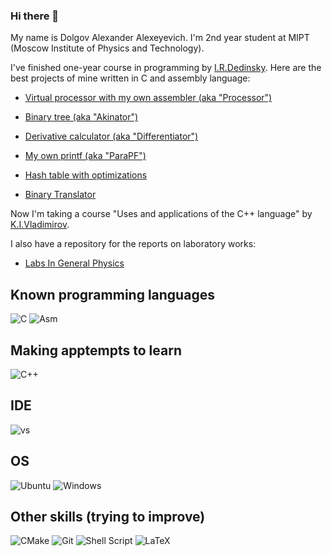 ### Hi there 👋

My name is Dolgov Alexander Alexeyevich. I'm 2nd year student at MIPT (Moscow Institute of Physics and Technology).

I've finished one-year course in programming by [I.R.Dedinsky](https://github.com/ded32). Here are the best projects of mine written in C and assembly language:

- [Virtual processor with my own assembler (aka "Processor")](https://github.com/KetchuppOfficial/Processor)

- [Binary tree (aka "Akinator")](https://github.com/KetchuppOfficial/Akinator)

- [Derivative calculator (aka "Differentiator")](https://github.com/KetchuppOfficial/Differentiator)

- [My own printf (aka "ParaPF")](https://github.com/KetchuppOfficial/ParaPF)

- [Hash table with optimizations](https://github.com/KetchuppOfficial/Hash_Table)

- [Binary Translator](https://github.com/KetchuppOfficial/Binary_Translator)

Now I'm taking a course "Uses and applications of the C++ language" by [K.I.Vladimirov](https://github.com/tilir).

I also have a repository for the reports on laboratory works:

- [Labs In General Physics](https://github.com/KetchuppOfficial/Labs_In_General_Physics)

## Known programming languages 

![C](https://img.shields.io/badge/C-00599C?style=for-the-badge&logo=c&logoColor=white)
![Asm](https://img.shields.io/badge/Assembly-8B4513?style=for-the-badge&logo=Assembly&logoColor=white)

## Making apptempts to learn

![C++](https://img.shields.io/badge/c++-%2300599C.svg?style=for-the-badge&logo=c%2B%2B&logoColor=white)

## IDE

![vs](https://img.shields.io/badge/Visual%20Studio%20Code-0078d7.svg?&style=for-the-badge&logo=visual-studio-code&logoColor=white)

## OS

![Ubuntu](https://img.shields.io/badge/Ubuntu-E95420?style=for-the-badge&logo=ubuntu&logoColor=white)
![Windows](https://img.shields.io/badge/Windows-0078D6?style=for-the-badge&logo=windows&logoColor=white)

## Other skills (trying to improve)

![CMake](https://img.shields.io/badge/CMake-%23008FBA.svg?style=for-the-badge&logo=cmake&logoColor=white)
![Git](https://img.shields.io/badge/git-%23F05033.svg?style=for-the-badge&logo=git&logoColor=white)
![Shell Script](https://img.shields.io/badge/shell_script-%23121011.svg?style=for-the-badge&logo=gnu-bash&logoColor=white)
![LaTeX](https://img.shields.io/badge/latex-%23008080.svg?style=for-the-badge&logo=latex&logoColor=white)
